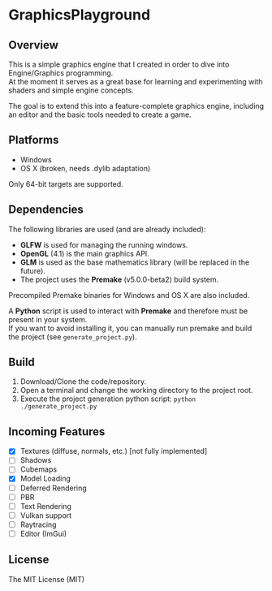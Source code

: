 # GraphicsPlayground

## Overview
This is a simple graphics engine that I created in order to dive into Engine/Graphics programming. \
At the moment it serves as a great base for learning and experimenting with shaders and simple engine concepts.

The goal is to extend this into a feature-complete graphics engine, including an editor and the basic tools needed to create a game.

## Platforms
* Windows
* OS X (broken, needs .dylib adaptation)

Only 64-bit targets are supported.

## Dependencies
The following libraries are used (and are already included):
* **GLFW** is used for managing the running windows.
* **OpenGL** (4.1) is the main graphics API.
* **GLM** is used as the base mathematics library (will be replaced in the future).
* The project uses the **Premake** (v5.0.0-beta2) build system.

Precompiled Premake binaries for Windows and OS X are also included.

A **Python** script is used to interact with **Premake** and therefore must be present in your system. \
If you want to avoid installing it, you can manually run premake and build the project (see  `generate_project.py`).

## Build
1. Download/Clone the code/repository.
2. Open a terminal and change the working directory to the project root.
3. Execute the project generation python script: `python ./generate_project.py` 

## Incoming Features
- [x] Textures (diffuse, normals, etc.) [not fully implemented]
- [ ] Shadows
- [ ] Cubemaps
- [x] Model Loading
- [ ] Deferred Rendering
- [ ] PBR
- [ ] Text Rendering
- [ ] Vulkan support
- [ ] Raytracing
- [ ] Editor (ImGui)

## License
The MIT License (MIT) 
